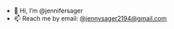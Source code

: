 - 👋 Hi, I’m @jennifersager
- 📫 Reach me by email: @jennysager2194@gmail.com

<!---
jennifersager/jennifersager is a ✨ special ✨ repository because its `README.md` (this file) appears on your GitHub profile.
You can click the Preview link to take a look at your changes.
--->
